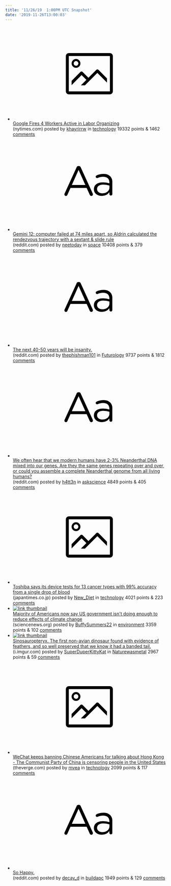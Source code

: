 ```yaml
---
title: '11/26/19  1:00PM UTC Snapshot'
date: '2019-11-26T13:00:03'
---
```

<ul>
<li><a href='https://www.nytimes.com/2019/11/25/technology/google-fires-workers.html?partner=IFTTT'><svg version='1.1' viewBox='-34 -14 104 64' preserveAspectRatio='xMidYMid meet' xmlns='http://www.w3.org/2000/svg' xmlns:xlink='http://www.w3.org/1999/xlink'>
    <title>link thumbnail</title>
    <path d='M32,4H4A2,2,0,0,0,2,6V30a2,2,0,0,0,2,2H32a2,2,0,0,0,2-2V6A2,2,0,0,0,32,4ZM4,30V6H32V30Z'></path>
    <path d='M8.92,14a3,3,0,1,0-3-3A3,3,0,0,0,8.92,14Zm0-4.6A1.6,1.6,0,1,1,7.33,11,1.6,1.6,0,0,1,8.92,9.41Z'></path>
    <path d='M22.78,15.37l-5.4,5.4-4-4a1,1,0,0,0-1.41,0L5.92,22.9v2.83l6.79-6.79L16,22.18l-3.75,3.75H15l8.45-8.45L30,24V21.18l-5.81-5.81A1,1,0,0,0,22.78,15.37Z'></path>
</svg></a><div><div class='linkTitle'><a href='https://www.nytimes.com/2019/11/25/technology/google-fires-workers.html?partner=IFTTT'>Google Fires 4 Workers Active in Labor Organizing</a></div>(nytimes.com) posted by <a href='https://www.reddit.com/user/khayrirrw'>khayrirrw</a> in <a href='https://www.reddit.com/r/technology'>technology</a> 19332 points & 1462 <a href='https://www.reddit.com/r/technology/comments/e1prh3/google_fires_4_workers_active_in_labor_organizing/'>comments</a></div></li>

<li><a href='https://www.reddit.com/r/space/comments/e1mjzj/gemini_12_computer_failed_at_74_miles_apart_so/'><svg version='1.1' viewBox='-34 -12 104 64' preserveAspectRatio='xMidYMid slice' xmlns='http://www.w3.org/2000/svg' xmlns:xlink='http://www.w3.org/1999/xlink'>
    <title>text link thumbnail</title>
    <path d='M12.19,8.84a1.45,1.45,0,0,0-1.4-1h-.12a1.46,1.46,0,0,0-1.42,1L1.14,26.56a1.29,1.29,0,0,0-.14.59,1,1,0,0,0,1,1,1.12,1.12,0,0,0,1.08-.77l2.08-4.65h11l2.08,4.59a1.24,1.24,0,0,0,1.12.83,1.08,1.08,0,0,0,1.08-1.08,1.64,1.64,0,0,0-.14-.57ZM6.08,20.71l4.59-10.22,4.6,10.22Z'>
    </path>
    <path d='M32.24,14.78A6.35,6.35,0,0,0,27.6,13.2a11.36,11.36,0,0,0-4.7,1,1,1,0,0,0-.58.89,1,1,0,0,0,.94.92,1.23,1.23,0,0,0,.39-.08,8.87,8.87,0,0,1,3.72-.81c2.7,0,4.28,1.33,4.28,3.92v.5a15.29,15.29,0,0,0-4.42-.61c-3.64,0-6.14,1.61-6.14,4.64v.05c0,2.95,2.7,4.48,5.37,4.48a6.29,6.29,0,0,0,5.19-2.48V26.9a1,1,0,0,0,1,1,1,1,0,0,0,1-1.06V19A5.71,5.71,0,0,0,32.24,14.78Zm-.56,7.7c0,2.28-2.17,3.89-4.81,3.89-1.94,0-3.61-1.06-3.61-2.86v-.06c0-1.8,1.5-3,4.2-3a15.2,15.2,0,0,1,4.22.61Z'>
    </path>
</svg></a><div><div class='linkTitle'><a href='https://www.reddit.com/r/space/comments/e1mjzj/gemini_12_computer_failed_at_74_miles_apart_so/'>Gemini 12: computer failed at 74 miles apart, so Aldrin calculated the rendezvous trajectory with a sextant &amp; slide rule</a></div>(reddit.com) posted by <a href='https://www.reddit.com/user/neetoday'>neetoday</a> in <a href='https://www.reddit.com/r/space'>space</a> 10408 points & 379 <a href='https://www.reddit.com/r/space/comments/e1mjzj/gemini_12_computer_failed_at_74_miles_apart_so/'>comments</a></div></li>

<li><a href='https://www.reddit.com/r/Futurology/comments/e1py7s/the_next_4050_years_will_be_insanity/'><svg version='1.1' viewBox='-34 -12 104 64' preserveAspectRatio='xMidYMid slice' xmlns='http://www.w3.org/2000/svg' xmlns:xlink='http://www.w3.org/1999/xlink'>
    <title>text link thumbnail</title>
    <path d='M12.19,8.84a1.45,1.45,0,0,0-1.4-1h-.12a1.46,1.46,0,0,0-1.42,1L1.14,26.56a1.29,1.29,0,0,0-.14.59,1,1,0,0,0,1,1,1.12,1.12,0,0,0,1.08-.77l2.08-4.65h11l2.08,4.59a1.24,1.24,0,0,0,1.12.83,1.08,1.08,0,0,0,1.08-1.08,1.64,1.64,0,0,0-.14-.57ZM6.08,20.71l4.59-10.22,4.6,10.22Z'>
    </path>
    <path d='M32.24,14.78A6.35,6.35,0,0,0,27.6,13.2a11.36,11.36,0,0,0-4.7,1,1,1,0,0,0-.58.89,1,1,0,0,0,.94.92,1.23,1.23,0,0,0,.39-.08,8.87,8.87,0,0,1,3.72-.81c2.7,0,4.28,1.33,4.28,3.92v.5a15.29,15.29,0,0,0-4.42-.61c-3.64,0-6.14,1.61-6.14,4.64v.05c0,2.95,2.7,4.48,5.37,4.48a6.29,6.29,0,0,0,5.19-2.48V26.9a1,1,0,0,0,1,1,1,1,0,0,0,1-1.06V19A5.71,5.71,0,0,0,32.24,14.78Zm-.56,7.7c0,2.28-2.17,3.89-4.81,3.89-1.94,0-3.61-1.06-3.61-2.86v-.06c0-1.8,1.5-3,4.2-3a15.2,15.2,0,0,1,4.22.61Z'>
    </path>
</svg></a><div><div class='linkTitle'><a href='https://www.reddit.com/r/Futurology/comments/e1py7s/the_next_4050_years_will_be_insanity/'>The next 40-50 years will be insanity.</a></div>(reddit.com) posted by <a href='https://www.reddit.com/user/thephishman101'>thephishman101</a> in <a href='https://www.reddit.com/r/Futurology'>Futurology</a> 9737 points & 1812 <a href='https://www.reddit.com/r/Futurology/comments/e1py7s/the_next_4050_years_will_be_insanity/'>comments</a></div></li>

<li><a href='https://www.reddit.com/r/askscience/comments/e1go82/we_often_hear_that_we_modern_humans_have_23/'><svg version='1.1' viewBox='-34 -12 104 64' preserveAspectRatio='xMidYMid slice' xmlns='http://www.w3.org/2000/svg' xmlns:xlink='http://www.w3.org/1999/xlink'>
    <title>text link thumbnail</title>
    <path d='M12.19,8.84a1.45,1.45,0,0,0-1.4-1h-.12a1.46,1.46,0,0,0-1.42,1L1.14,26.56a1.29,1.29,0,0,0-.14.59,1,1,0,0,0,1,1,1.12,1.12,0,0,0,1.08-.77l2.08-4.65h11l2.08,4.59a1.24,1.24,0,0,0,1.12.83,1.08,1.08,0,0,0,1.08-1.08,1.64,1.64,0,0,0-.14-.57ZM6.08,20.71l4.59-10.22,4.6,10.22Z'>
    </path>
    <path d='M32.24,14.78A6.35,6.35,0,0,0,27.6,13.2a11.36,11.36,0,0,0-4.7,1,1,1,0,0,0-.58.89,1,1,0,0,0,.94.92,1.23,1.23,0,0,0,.39-.08,8.87,8.87,0,0,1,3.72-.81c2.7,0,4.28,1.33,4.28,3.92v.5a15.29,15.29,0,0,0-4.42-.61c-3.64,0-6.14,1.61-6.14,4.64v.05c0,2.95,2.7,4.48,5.37,4.48a6.29,6.29,0,0,0,5.19-2.48V26.9a1,1,0,0,0,1,1,1,1,0,0,0,1-1.06V19A5.71,5.71,0,0,0,32.24,14.78Zm-.56,7.7c0,2.28-2.17,3.89-4.81,3.89-1.94,0-3.61-1.06-3.61-2.86v-.06c0-1.8,1.5-3,4.2-3a15.2,15.2,0,0,1,4.22.61Z'>
    </path>
</svg></a><div><div class='linkTitle'><a href='https://www.reddit.com/r/askscience/comments/e1go82/we_often_hear_that_we_modern_humans_have_23/'>We often hear that we modern humans have 2-3% Neanderthal DNA mixed into our genes. Are they the same genes repeating over and over, or could you assemble a complete Neanderthal genome from all living humans?</a></div>(reddit.com) posted by <a href='https://www.reddit.com/user/h4tt3n'>h4tt3n</a> in <a href='https://www.reddit.com/r/askscience'>askscience</a> 4849 points & 405 <a href='https://www.reddit.com/r/askscience/comments/e1go82/we_often_hear_that_we_modern_humans_have_23/'>comments</a></div></li>

<li><a href='https://www.japantimes.co.jp/news/2019/11/25/business/corporate-business/toshiba-test-cancer-blood/'><svg version='1.1' viewBox='-34 -14 104 64' preserveAspectRatio='xMidYMid meet' xmlns='http://www.w3.org/2000/svg' xmlns:xlink='http://www.w3.org/1999/xlink'>
    <title>link thumbnail</title>
    <path d='M32,4H4A2,2,0,0,0,2,6V30a2,2,0,0,0,2,2H32a2,2,0,0,0,2-2V6A2,2,0,0,0,32,4ZM4,30V6H32V30Z'></path>
    <path d='M8.92,14a3,3,0,1,0-3-3A3,3,0,0,0,8.92,14Zm0-4.6A1.6,1.6,0,1,1,7.33,11,1.6,1.6,0,0,1,8.92,9.41Z'></path>
    <path d='M22.78,15.37l-5.4,5.4-4-4a1,1,0,0,0-1.41,0L5.92,22.9v2.83l6.79-6.79L16,22.18l-3.75,3.75H15l8.45-8.45L30,24V21.18l-5.81-5.81A1,1,0,0,0,22.78,15.37Z'></path>
</svg></a><div><div class='linkTitle'><a href='https://www.japantimes.co.jp/news/2019/11/25/business/corporate-business/toshiba-test-cancer-blood/'>Toshiba says its device tests for 13 cancer types with 99% accuracy from a single drop of blood</a></div>(japantimes.co.jp) posted by <a href='https://www.reddit.com/user/New_Diet'>New_Diet</a> in <a href='https://www.reddit.com/r/technology'>technology</a> 4021 points & 223 <a href='https://www.reddit.com/r/technology/comments/e1obz6/toshiba_says_its_device_tests_for_13_cancer_types/'>comments</a></div></li>

<li><a href='https://www.sciencenews.org/article/most-americans-now-see-signs-climate-change-where-they-live'><img src='https://b.thumbs.redditmedia.com/o8vUiIUigFGK6mWwbjdU822Wpn9nLPYJVCgpDPRIlWY.jpg' alt='link thumbnail'></a><div><div class='linkTitle'><a href='https://www.sciencenews.org/article/most-americans-now-see-signs-climate-change-where-they-live'>Majority of Americans now say US government isn't doing enough to reduce effects of climate change</a></div>(sciencenews.org) posted by <a href='https://www.reddit.com/user/BuffySummers22'>BuffySummers22</a> in <a href='https://www.reddit.com/r/environment'>environment</a> 3359 points & 102 <a href='https://www.reddit.com/r/environment/comments/e1k478/majority_of_americans_now_say_us_government_isnt/'>comments</a></div></li>

<li><a href='https://i.imgur.com/pRVPts6.jpg'><img src='https://b.thumbs.redditmedia.com/03uJTqjizMJy_xlJTVLLWcfFz6hvuDvIn8qC1M4Quro.jpg' alt='link thumbnail'></a><div><div class='linkTitle'><a href='https://i.imgur.com/pRVPts6.jpg'>Sinosauropteryx. The first non-avian dinosaur found with evidence of feathers, and so well preserved that we know it had a banded tail.</a></div>(i.imgur.com) posted by <a href='https://www.reddit.com/user/SuperDuperKittyKat'>SuperDuperKittyKat</a> in <a href='https://www.reddit.com/r/Naturewasmetal'>Naturewasmetal</a> 2967 points & 59 <a href='https://www.reddit.com/r/Naturewasmetal/comments/e1oyvh/sinosauropteryx_the_first_nonavian_dinosaur_found/'>comments</a></div></li>

<li><a href='https://www.theverge.com/2019/11/25/20976964/chinese-americans-censorship-wechat-hong-kong-elections-tiktok'><svg version='1.1' viewBox='-34 -14 104 64' preserveAspectRatio='xMidYMid meet' xmlns='http://www.w3.org/2000/svg' xmlns:xlink='http://www.w3.org/1999/xlink'>
    <title>link thumbnail</title>
    <path d='M32,4H4A2,2,0,0,0,2,6V30a2,2,0,0,0,2,2H32a2,2,0,0,0,2-2V6A2,2,0,0,0,32,4ZM4,30V6H32V30Z'></path>
    <path d='M8.92,14a3,3,0,1,0-3-3A3,3,0,0,0,8.92,14Zm0-4.6A1.6,1.6,0,1,1,7.33,11,1.6,1.6,0,0,1,8.92,9.41Z'></path>
    <path d='M22.78,15.37l-5.4,5.4-4-4a1,1,0,0,0-1.41,0L5.92,22.9v2.83l6.79-6.79L16,22.18l-3.75,3.75H15l8.45-8.45L30,24V21.18l-5.81-5.81A1,1,0,0,0,22.78,15.37Z'></path>
</svg></a><div><div class='linkTitle'><a href='https://www.theverge.com/2019/11/25/20976964/chinese-americans-censorship-wechat-hong-kong-elections-tiktok'>WeChat keeps banning Chinese Americans for talking about Hong Kong - The Communist Party of China is censoring people in the United States</a></div>(theverge.com) posted by <a href='https://www.reddit.com/user/mvea'>mvea</a> in <a href='https://www.reddit.com/r/technology'>technology</a> 2099 points & 117 <a href='https://www.reddit.com/r/technology/comments/e1lbv6/wechat_keeps_banning_chinese_americans_for/'>comments</a></div></li>

<li><a href='https://www.reddit.com/r/buildapc/comments/e1g7yd/so_happy/'><svg version='1.1' viewBox='-34 -12 104 64' preserveAspectRatio='xMidYMid slice' xmlns='http://www.w3.org/2000/svg' xmlns:xlink='http://www.w3.org/1999/xlink'>
    <title>text link thumbnail</title>
    <path d='M12.19,8.84a1.45,1.45,0,0,0-1.4-1h-.12a1.46,1.46,0,0,0-1.42,1L1.14,26.56a1.29,1.29,0,0,0-.14.59,1,1,0,0,0,1,1,1.12,1.12,0,0,0,1.08-.77l2.08-4.65h11l2.08,4.59a1.24,1.24,0,0,0,1.12.83,1.08,1.08,0,0,0,1.08-1.08,1.64,1.64,0,0,0-.14-.57ZM6.08,20.71l4.59-10.22,4.6,10.22Z'>
    </path>
    <path d='M32.24,14.78A6.35,6.35,0,0,0,27.6,13.2a11.36,11.36,0,0,0-4.7,1,1,1,0,0,0-.58.89,1,1,0,0,0,.94.92,1.23,1.23,0,0,0,.39-.08,8.87,8.87,0,0,1,3.72-.81c2.7,0,4.28,1.33,4.28,3.92v.5a15.29,15.29,0,0,0-4.42-.61c-3.64,0-6.14,1.61-6.14,4.64v.05c0,2.95,2.7,4.48,5.37,4.48a6.29,6.29,0,0,0,5.19-2.48V26.9a1,1,0,0,0,1,1,1,1,0,0,0,1-1.06V19A5.71,5.71,0,0,0,32.24,14.78Zm-.56,7.7c0,2.28-2.17,3.89-4.81,3.89-1.94,0-3.61-1.06-3.61-2.86v-.06c0-1.8,1.5-3,4.2-3a15.2,15.2,0,0,1,4.22.61Z'>
    </path>
</svg></a><div><div class='linkTitle'><a href='https://www.reddit.com/r/buildapc/comments/e1g7yd/so_happy/'>So Happy.</a></div>(reddit.com) posted by <a href='https://www.reddit.com/user/decay_d'>decay_d</a> in <a href='https://www.reddit.com/r/buildapc'>buildapc</a> 1949 points & 129 <a href='https://www.reddit.com/r/buildapc/comments/e1g7yd/so_happy/'>comments</a></div></li>

</ul>
